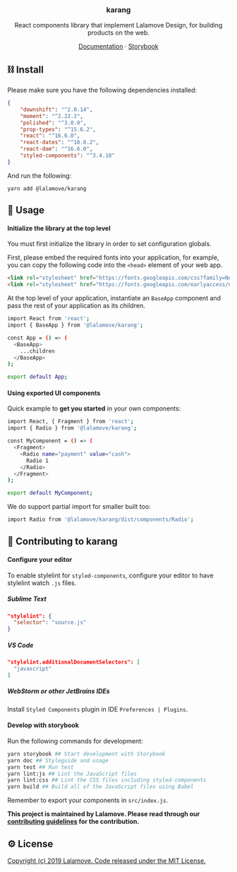 <h3 align="center">karang</h3>

<p align="center">
    React components library that implement Lalamove Design, for building products on the web.
</p>

<p align="center">
  <a href="https://ui.lalamove.com">Documentation</a>
  ·
  <a href="https://ui.lalamove.com/storybook">Storybook</a>
</p>

## ⛓ Install
Please make sure you have the following dependencies installed:
```json
{
    "downshift": "^2.0.14",
    "moment": "^2.22.2",
    "polished": "^3.0.0",
    "prop-types": "^15.6.2",
    "react": "^16.6.0",
    "react-dates": "^18.0.2",
    "react-dom": "^16.6.0",
    "styled-components": "^3.4.10"
}
```

And run the following:

```
yarn add @lalamove/karang
```

## 🔮 Usage
#### Initialize the library at the top level
You must first initialize the library in order to set configuration globals.

First, please embed the required fonts into your application, for example, you can copy the following code into the 
`<head>` element of your web app.
```html
<link rel="stylesheet" href="https://fonts.googleapis.com/css?family=Noto+Sans:400,700" />
<link rel="stylesheet" href="https://fonts.googleapis.com/earlyaccess/notosanstc.css" />
```

At the top level of your application, instantiate an `BaseApp` component and pass the rest of your application as its children.

```bash
import React from 'react';
import { BaseApp } from '@lalamove/karang';

const App = () => (
  <BaseApp>
    ...children
  </BaseApp>
);

export default App;
```

#### Using exported UI components
Quick example to **get you started** in your own components:
```bash
import React, { Fragment } from 'react';
import { Radio } from '@lalamove/karang';

const MyComponent = () => (
  <Fragment>
    <Radio name="payment" value="cash">
      Radio 1
    </Radio>
  </Fragment>
);

export default MyComponent;
```

We do support partial import for smaller built too:
```bash
import Radio from '@lalamove/karang/dist/components/Radio';
```
## 🎉 Contributing to karang

#### Configure your editor
To enable stylelint for `styled-components`, configure your editor to have stylelint watch `.js` files.

##### Sublime Text
```json
"stylelint": {
  "selector": "source.js"
}
```
##### VS Code
```json
"stylelint.additionalDocumentSelectors": [
  "javascript"
]
```
##### WebStorm or other JetBrains IDEs
Install `Styled Components` plugin in IDE `Preferences | Plugins`.

#### Develop with storybook
Run the following commands for development:
```bash
yarn storybook ## Start development with Storybook
yarn doc ## Styleguide and usage
yarn test ## Run test
yarn lint:js ## Lint the JavaScript files
yarn lint:css ## Lint the CSS files including styled-components
yarn build ## Build all of the JavaScript files using Babel
```
Remember to export your components in `src/index.js`.

**This project is maintained by Lalamove. Please read through our [contributing guidelines](./CONTRIBUTING.md) for the contribution.**

## ⚙️ License
[Copyright (c) 2019 Lalamove. Code released under the MIT License.](./LICENSE.md)
